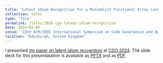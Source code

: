 ```yaml
---
title: "Latent Idiom Recognition for a Minimalist Functional Array Language using Equality Saturation"
collection: talks
type: "Talk"
permalink: /talks/2024-cgo-latent-idiom-recognition
date: 2024-03-05
venue: '22nd ACM/IEEE International Symposium on Code Generation and Optimization'
location: "Edinburgh, United Kingdom"
---
```


I presented [my paper on latent idiom recognition](/publication/2024-cgo-latent-idiom-recognition) at [CGO 2024](https://conf.researchr.org/home/cgo-2024). The slide deck for this presentatation is available as [PPTX](/files/2024-cgo-slides.pptx) and as [PDF](/files/2024-cgo-slides.pdf).
